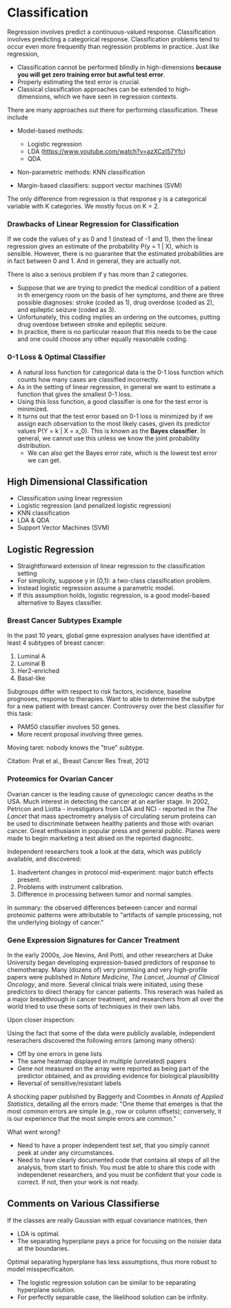 # Classification

Regression involves predict a continuous-valued response. Classification involves predicting a categorical response. Classification problems tend to occur even more frequently than regression problems in practice. Just like regression, 

- Classification cannot be performed blindly in high-dimensions **because you will get zero training error but awful test error**.
- Properly estimating the test error is crucial.
- Classical classification approaches can be extended to high-dimensions, which we have seen in regression contexts.

There are many approaches out there for performing classification. These include

- Model-based methods: 
  - Logistic regression
  - LDA (https://www.youtube.com/watch?v=azXCzI57Yfc)
  - QDA
  
- Non-parametric methods: KNN classification

- Margin-based classifiers: support vector machines (SVM)

The only difference from regression is that response y is a categorical variable with K categories. We mostly focus on K = 2. 

### Drawbacks of Linear Regression for Classification

If we code the values of y as 0 and 1 (instead of -1 and 1), then the linear regression gives an estimate of the probability P(y = 1 | X), which is sensible. However, there is no guarantee that the estimated probabilities are in fact between 0 and 1. And in general, they are actually not. 

There is also a serious problem if y has more than 2 categories. 
- Suppose that we are trying to predict the medical condition of a patient in th emergency room on the basis of her symptoms, and there are three possible diagnoses: stroke (coded as 1), drug overdose (coded as 2), and epileptic seizure (coded as 3). 
- Unfortunately, this coding implies an ordering on the outcomes, putting drug overdose between stroke and epileptic seizure. 
- In practice, there is no particular reason that this needs to be the case and one could choose any other equally reasonable coding. 

### 0-1 Loss & Optimal Classifier

- A natural loss function for categorical data is the 0-1 loss function which counts how many cases are classified incorrectly.
- As in the setting of linear regression, in general we want to estimate a function that gives the smallest 0-1 loss.
- Using this loss function, a good classifier is one for the test error is minimized.
- It turns out that the test error based on 0-1 loss is minimized by if we assign each observation to the most likely cases, given its predictor values P(Y = k | X = x_0). This is known as the **Bayes classifier**. In general, we cannot use this unless we know the joint probability distribution. 
  - We can also get the Bayes error rate, which is the lowest test error we can get. 

## High Dimensional Classification 
- Classification using linear regression
- Logistic regression (and penalized logistic regression)
- KNN classification
- LDA & QDA
- Support Vector Machines (SVM)

## Logistic Regression
- Straightforward extension of linear regression to the classification setting
- For simplicity, suppose y in {0,1}: a two-class classification problem.
- Instead logistic regression assume a parametric model. 
- If this assumption holds, logistic regression, is a good model-based alternative to Bayes classifier.

### Breast Cancer Subtypes Example

In the past 10 years, global gene expression analyses have identified at least 4 subtypes of breast cancer: 

1. Luminal A
2. Luminal B
3. Her2-enriched
4. Basal-like

Subgroups differ with respect to risk factors, incidence, baseline prognoses, response to therapies. Want to able to determine the subytpe for a new patient with breast cancer. Controversy over the best classifier for this task: 

- PAM50 classifier involves 50 genes.
- More recent proposal involving three genes.

Moving taret: nobody knows the "true" subtype. 

Citation: Prat et al., Breast Cancer Res Treat, 2012

### Proteomics for Ovarian Cancer

Ovarian cancer is the leading cause of gynecologic cancer deaths in the USA. Much interest in detecting the cancer at an earlier stage. In 2002, Petricon and Liotta - investigators from LDA and NCI - reported in the *The Lancet* that mass spectrometry analysis of circulating serum proteins can be used to discriminate between healthy patients and those with ovarian cancer. Great enthusiasm in popular press and general public. Planes were made to begin marketing a test absed on the reported diagnostic.

Independent researchers took a look at the data, which was publicly available, and discovered: 

1. Inadvertent changes in protocol mid-experiment: major batch effects present.
2. Problems with instrument calibration.
3. Difference in processing between tumor and normal samples.

In summary: the observed differences between cancer and normal proteomic patterns were attributable to "artifacts of sample processing, not the underlying biology of cancer."

### Gene Expression Signatures for Cancer Treatment

In the early 2000s, Joe Nevins, Anil Potti, and other researchers at Duke University began developing expression-based predictors of response to chemotherapy. Many (dozens of) very promising and very high-profile papers were published in *Nature Medicine*, *The Lancet*, *Journal of Clinical Oncology*, and more. Several clinical trials were initiated, using these predictors to direct therapy for cancer patients. This reserach was hailed as a major breakthrough in cancer treatment, and researchers from all over the world tried to use these sorts of techniques in their own labs.

Upon closer inspection: 

Using the fact that some of the data were publicly available, independent reserachers discovered the following errors (among many others): 

- Off by one errors in gene lists
- The same heatmap displayed in multiple (unrelated) papers
- Gene not measured on the array were reported as being part of the predictor obtained, and as providing evidence for biological plausibility
- Reversal of sensitive/resistant labels

A shocking paper published by Baggerly and Coombes in *Annals of Applied Statistics*, detailing all the errors made: "One theme that emerges is that the most common errors are simple (e.g., row or column offsets); conversely, it is our experience that the most simple errors are common."

What went wrong? 

- Need to have a proper independent test set, that you simply cannot peek at under any circumstances. 
- Need to have clearly documented code that contains all steps of all the analysis, from start to finish.  You must be able to share this code with independenet researchers, and you must be confident that your code is correct. If not, then your work is not ready.

## Comments on Various Classifierse

If the classes are really Gaussian with equal covariance matrices, then 

- LDA is optimal.
- The separating hyperplane pays a price for focusing on the noisier data at the boundaries.

Optimal separating hyperplane has less assumptions, thus more robust to model misspecificaiton.

- The logistic regression solution can be similar to be separating hyperplane solution.
- For perfectly separable case, the likelihood solution can be infinity.
